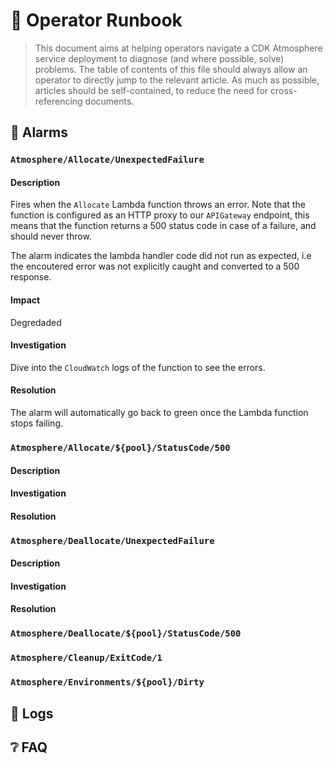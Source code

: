 # 🦺 Operator Runbook

> This document aims at helping operators navigate a CDK Atmosphere service deployment to diagnose (and where possible, solve) problems.
> The table of contents of this file should always allow an operator to directly jump to the relevant article.
> As much as possible, articles should be self-contained, to reduce the need for cross-referencing documents.

## 🚨 Alarms

### `Atmosphere/Allocate/UnexpectedFailure`

#### Description

Fires when the `Allocate` Lambda function throws an error. Note that the function is
configured as an HTTP proxy to our `APIGateway` endpoint, this means that the function
returns a 500 status code in case of a failure, and should never throw.

The alarm indicates the lambda handler code did not run as expected, i.e the encoutered
error was not explicitly caught and converted to a 500 response.

#### Impact

Degredaded 

#### Investigation

Dive into the `CloudWatch` logs of the function to see the errors.

#### Resolution

The alarm will automatically go back to green once the Lambda function stops failing.

### `Atmosphere/Allocate/${pool}/StatusCode/500`

#### Description

#### Investigation

#### Resolution

### `Atmosphere/Deallocate/UnexpectedFailure`

#### Description

#### Investigation

#### Resolution

### `Atmosphere/Deallocate/${pool}/StatusCode/500`

### `Atmosphere/Cleanup/ExitCode/1`

### `Atmosphere/Environments/${pool}/Dirty`

## 📜 Logs

## ❔ FAQ
